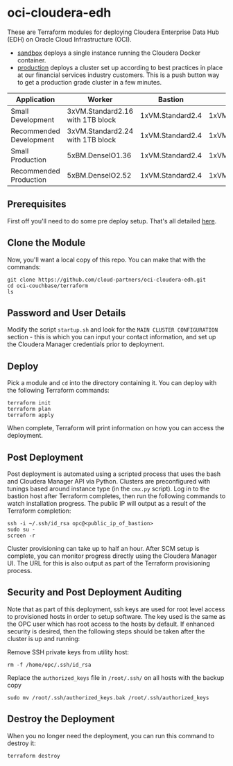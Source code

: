 # oci-cloudera-edh
These are Terraform modules for deploying Cloudera Enterprise Data Hub (EDH) on Oracle Cloud Infrastructure (OCI).

* [sandbox](sandbox) deploys a single instance running the Cloudera Docker container.
* [production](production) deploys a cluster set up according to best practices in place at our financial services industry customers.  This is a push button way to get a production grade cluster in a few minutes.

| Application             | Worker                           | Bastion          | Utility          | Master           |
|-------------------------|----------------------------------|------------------|------------------|------------------|
| Small Development       | 3xVM.Standard2.16 with 1TB block | 1xVM.Standard2.4 | 1xVM.Standard2.8 |                  |                   
| Recommended Development | 3xVM.Standard2.24 with 1TB block | 1xVM.Standard2.4 | 1xVM.Standard2.8 |                  |
| Small Production        | 5xBM.DenseIO1.36                 | 1xVM.Standard2.4 | 1xVM.Standard2.8 | 2xVM.Standard2.8 |                                
| Recommended Production  | 5xBM.DenseIO2.52                 | 1xVM.Standard2.4 | 1xVM.Standard2.8 | 2xVM.Standard2.8 |                 
   
## Prerequisites
First off you'll need to do some pre deploy setup.  That's all detailed [here](https://github.com/cloud-partners/oci-prerequisites).

## Clone the Module
Now, you'll want a local copy of this repo.  You can make that with the commands:

    git clone https://github.com/cloud-partners/oci-cloudera-edh.git
    cd oci-couchbase/terraform
    ls

## Password and User Details
Modify the script `startup.sh` and look for the `MAIN CLUSTER CONFIGURATION` section - this is which you can input your contact information, and set up the Cloudera Manager credentials prior to deployment.

## Deploy
Pick a module and `cd` into the directory containing it.  You can deploy with the following Terraform commands:

    terraform init
    terraform plan
    terraform apply

When complete, Terraform will print information on how you can access the deployment.

## Post Deployment
Post deployment is automated using a scripted process that uses the bash and Cloudera Manager API via Python.  Clusters are preconfigured with tunings based around instance type (in the `cmx.py` script).  Log in to the bastion host after Terraform completes, then run the following commands to watch installation progress.  The public IP will output as a result of the Terraform completion:

    ssh -i ~/.ssh/id_rsa opc@<public_ip_of_bastion>
    sudo su -
    screen -r

Cluster provisioning can take up to half an hour.  After SCM setup is complete, you can monitor progress directly using the Cloudera Manager UI.  The URL for this is also output as part of the Terraform provisioning process.

## Security and Post Deployment Auditing
Note that as part of this deployment, ssh keys are used for root level access to provisioned hosts in order to setup software.  The key used is the same as the OPC user which has root access to the hosts by default.  If enhanced security is desired, then the following steps should be taken after the cluster is up and running:

Remove SSH private keys from utility host:

    rm -f /home/opc/.ssh/id_rsa

Replace the `authorized_keys` file in `/root/.ssh/` on all hosts with the backup copy

    sudo mv /root/.ssh/authorized_keys.bak /root/.ssh/authorized_keys

## Destroy the Deployment
When you no longer need the deployment, you can run this command to destroy it:

    terraform destroy
